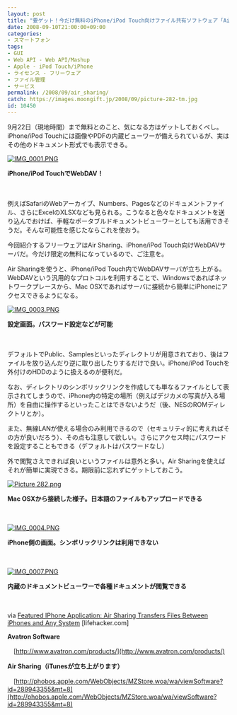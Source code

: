 ```yaml
---
layout: post
title: "要ゲット！今だけ無料のiPhone/iPod Touch向けファイル共有ソフトウェア「Air Sharing」"
date: 2008-09-10T21:00:00+09:00
categories:
- スマートフォン
tags: 
- GUI
- Web API - Web API/Mashup
- Apple - iPod Touch/iPhone
- ライセンス - フリーウェア
- ファイル管理
- サービス
permalink: /2008/09/air_sharing/
catch: https://images.moongift.jp/2008/09/picture-282-tm.jpg
id: 10450
---
```

9月22日（現地時間）まで無料とのこと、気になる方はゲットしておくべし。iPhone/iPod Touchには画像やPDFの内蔵ビューワーが備えられているが、実はその他のドキュメント形式でも表示できる。

  

[![IMG_0001.PNG](https://images.moongift.jp/2008/09/img-0001-tm.jpg)](https://images.moongift.jp/2008/09/img-0001.jpg)  
  
**iPhone/iPod TouchでWebDAV！**

  

　

  

例えばSafariのWebアーカイブ、Numbers、Pagesなどのドキュメントファイル、さらにExcelのXLSXなども見られる。こうなると色々なドキュメントを送り込んでおけば、手軽なポータブルドキュメントビューワーとしても活用できそうだ。そんな可能性を感じたならこれを使おう。

  

今回紹介するフリーウェアはAir Sharing、iPhone/iPod Touch向けWebDAVサーバだ。今だけ限定の無料になっているので、ご注意を。

  
  
<!--more-->  

Air Sharingを使うと、iPhone/iPod Touch内でWebDAVサーバが立ち上がる。WebDAVという汎用的なプロトコルを利用することで、Windowsであればネットワークプレースから、Mac OSXであればサーバに接続から簡単にiPhoneにアクセスできるようになる。

  

[![IMG_0003.PNG](https://images.moongift.jp/2008/09/img-0003-tm.jpg)](https://images.moongift.jp/2008/09/img-0003.jpg)  
  
**設定画面。パスワード設定などが可能**

  

　

  

デフォルトでPublic、Samplesといったディレクトリが用意されており、後はファイルを放り込んだり逆に取り出したりするだけで良い。iPhone/iPod Touchを外付けのHDDのように扱えるのが便利だ。

  

なお、ディレクトリのシンボリックリンクを作成しても単なるファイルとして表示されてしまうので、iPhone内の特定の場所（例えばデジカメの写真が入る場所）を自由に操作するといったことはできないようだ（後、NESのROMディレクトリとか）。

  

また、無線LANが使える場合のみ利用できるので（セキュリティ的に考えればその方が良いだろう）、その点も注意して欲しい。さらにアクセス時にパスワードを設定することもできる（デフォルトはパスワードなし）

  

外で閲覧さえできれば良いというファイルは意外と多い。Air Sharingを使えばそれが簡単に実現できる。期限前に忘れずにゲットしておこう。

  

[![Picture 282.png](https://images.moongift.jp/2008/09/picture-282-tm.jpg)](https://images.moongift.jp/2008/09/picture-282.jpg)  
  
**Mac OSXから接続した様子。日本語のファイルもアップロードできる**

  

　

  

[![IMG_0004.PNG](https://images.moongift.jp/2008/09/img-0004-tm.jpg)](https://images.moongift.jp/2008/09/img-0004.jpg)

  

**iPhone側の画面。シンボリックリンクは利用できない**

  

　

  

[![IMG_0007.PNG](https://images.moongift.jp/2008/09/img-0007-tm.jpg)](https://images.moongift.jp/2008/09/img-0007.jpg)  
  
**内蔵のドキュメントビューワーで各種ドキュメントが閲覧できる**

  

　

  

via [Featured IPhone Application: Air Sharing Transfers Files Between iPhones and Any System](http://lifehacker.com/5047136/air-sharing-transfers-files-between-iphones-and-any-system) [lifehacker.com]

  

**Avatron Software**  
  
　[http://www.avatron.com/products/](http://www.avatron.com/products/)

  

**Air Sharing（iTunesが立ち上がります）**  
  
　[http://phobos.apple.com/WebObjects/MZStore.woa/wa/viewSoftware?id=289943355&mt=8](http://phobos.apple.com/WebObjects/MZStore.woa/wa/viewSoftware?id=289943355&mt=8)

  
